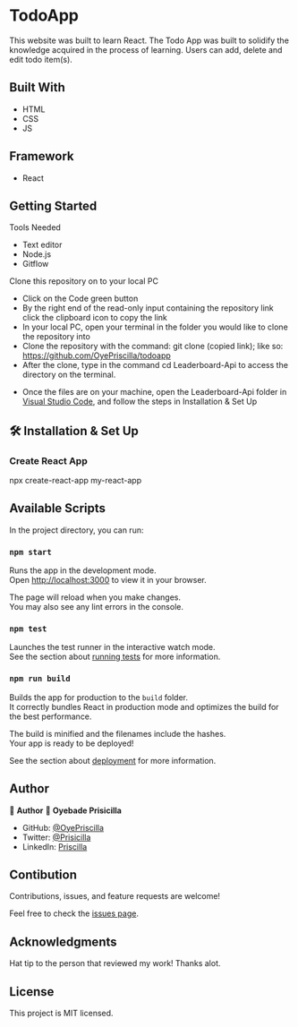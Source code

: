 # TodoApp
This website was built to learn React. The Todo App was built to solidify the knowledge acquired in the process of learning. Users can add, delete and edit todo item(s).

## Built With
* HTML
* CSS
* JS

## Framework
* React

## Getting Started

Tools Needed
* Text editor
* Node.js
* Gitflow

Clone this repository on to your local PC

* Click on the Code green button
* By the right end of the read-only input containing the repository link click the clipboard icon to copy the link
* In your local PC, open your terminal in the folder you would like to clone the repository into
* Clone the repository with the command: git clone (copied link); like so: https://github.com/OyePriscilla/todoapp
* After the clone, type in the command cd Leaderboard-Api to access the directory on the terminal.

- Once the files are on your machine, open the Leaderboard-Api folder in [Visual Studio Code](https://code.visualstudio.com/), and follow the steps in Installation & Set Up

## 🛠 Installation & Set Up

### Create React App

  npx create-react-app my-react-app

## Available Scripts

In the project directory, you can run:

### `npm start`

Runs the app in the development mode.\
Open [http://localhost:3000](http://localhost:3000) to view it in your browser.

The page will reload when you make changes.\
You may also see any lint errors in the console.

### `npm test`

Launches the test runner in the interactive watch mode.\
See the section about [running tests](https://facebook.github.io/create-react-app/docs/running-tests) for more information.

### `npm run build`

Builds the app for production to the `build` folder.\
It correctly bundles React in production mode and optimizes the build for the best performance.

The build is minified and the filenames include the hashes.\
Your app is ready to be deployed!

See the section about [deployment](https://facebook.github.io/create-react-app/docs/deployment) for more information.

## Author
👤 **Author**
👤 **Oyebade Prisicilla**

- GitHub: [@OyePriscilla](https://github.com/OyePriscilla)
- Twitter: [@Prisicilla](https://twitter.com/Prisicilla)
- LinkedIn: [Priscilla](https://linkedin.com/in/Priscilla)

## Contibution
Contributions, issues, and feature requests are welcome!

Feel free to check the [issues page](../../issues/).

## Acknowledgments
Hat tip to the person that reviewed my work! Thanks alot.

## License
This project is MIT licensed.